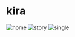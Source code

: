 # kira
![home](https://user-images.githubusercontent.com/1543836/170922629-6b884c92-f5d6-4d2f-b33d-952b92308c83.png)
![story](https://user-images.githubusercontent.com/1543836/170922638-52fa272f-83e2-4452-84eb-049a0b7cb143.png)
![single](https://user-images.githubusercontent.com/1543836/170922646-24f191a7-bd1d-494c-871c-b9a17ccbdedf.png)
